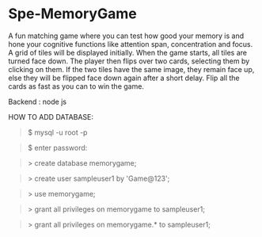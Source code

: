 # Spe-MemoryGame
A fun matching game where you can test how good your memory is and hone your cognitive functions like attention span, concentration and focus.
A grid of tiles will be displayed initially. When the game starts, all tiles are turned face down.
The player then flips over two cards, selecting them by clicking on them.  If the two tiles have the same image, they remain face up, else they will be flipped face down again after a short delay. Flip all the cards as fast as you can to win the game.

Backend : node js



HOW TO ADD DATABASE:

> $ mysql -u root -p

> $ enter password:

> \> create database memorygame;

> \> create user sampleuser1 by 'Game@123';

> \> use memorygame;

> \> grant all privileges on memorygame to sampleuser1;

> \> grant all privileges on memorygame.* to sampleuser1; 
  
